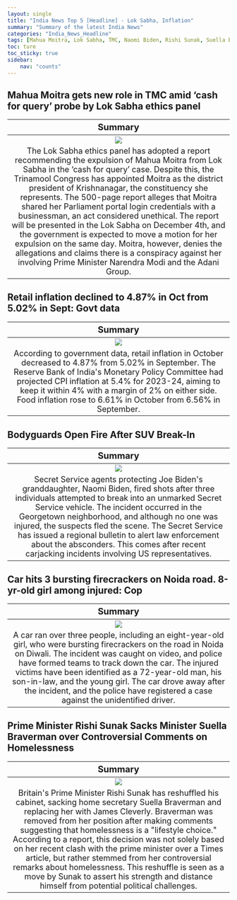 ```yaml
---
layout: single
title: "India News Top 5 [Headline] - Lok Sabha, Inflation"
summary: "Summary of the latest India News"
categories: "India_News_Headline"
tags: [Mahua Moitra, Lok Sabha, TMC, Naomi Biden, Rishi Sunak, Suella Braverman, Inflation]
toc: ture
toc_sticky: true
sidebar:
    nav: "counts"
---
```


<style>
table th:first-of-type {
    width: 100%;
    font-size: 20px;
}
table td:nth-of-type(1) {
    width: 100%;
    font-size: 18px;
}
</style>

## Mahua Moitra gets new role in TMC amid ‘cash for query’ probe by Lok Sabha ethics panel

Summary | 
:---:|
![](https://cdn.pixabay.com/photo/2014/04/05/14/37/parliament-317085_1280.jpg) |
The Lok Sabha ethics panel has adopted a report recommending the expulsion of Mahua Moitra from Lok Sabha in the ‘cash for query’ case. Despite this, the Trinamool Congress has appointed Moitra as the district president of Krishnanagar, the constituency she represents. The 500-page report alleges that Moitra shared her Parliament portal login credentials with a businessman, an act considered unethical. The report will be presented in the Lok Sabha on December 4th, and the government is expected to move a motion for her expulsion on the same day. Moitra, however, denies the allegations and claims there is a conspiracy against her involving Prime Minister Narendra Modi and the Adani Group. |

## Retail inflation declined to 4.87% in Oct from 5.02% in Sept: Govt data

Summary | 
:---:|
![](https://cdn.pixabay.com/photo/2016/02/11/10/15/board-1193333_1280.jpg) |
According to government data, retail inflation in October decreased to 4.87% from 5.02% in September. The Reserve Bank of India's Monetary Policy Committee had projected CPI inflation at 5.4% for 2023-24, aiming to keep it within 4% with a margin of 2% on either side. Food inflation rose to 6.61% in October from 6.56% in September. |

## Bodyguards Open Fire After SUV Break-In

Summary | 
:---:|
![](https://cdn.pixabay.com/photo/2020/12/16/17/46/joe-biden-5837244_1280.jpg) |
Secret Service agents protecting Joe Biden's granddaughter, Naomi Biden, fired shots after three individuals attempted to break into an unmarked Secret Service vehicle. The incident occurred in the Georgetown neighborhood, and although no one was injured, the suspects fled the scene. The Secret Service has issued a regional bulletin to alert law enforcement about the absconders. This comes after recent carjacking incidents involving US representatives. |

## Car hits 3 bursting firecrackers on Noida road. 8-yr-old girl among injured: Cop

Summary | 
:---:|
![](https://cdn.pixabay.com/photo/2017/01/20/20/24/car-accident-1995852_1280.png) |
A car ran over three people, including an eight-year-old girl, who were bursting firecrackers on the road in Noida on Diwali. The incident was caught on video, and police have formed teams to track down the car. The injured victims have been identified as a 72-year-old man, his son-in-law, and the young girl. The car drove away after the incident, and the police have registered a case against the unidentified driver. |

## Prime Minister Rishi Sunak Sacks Minister Suella Braverman over Controversial Comments on Homelessness

Summary | 
:---:|
![](https://cdn.pixabay.com/photo/2010/12/13/10/33/westminster-palace-2892_1280.jpg)|
Britain's Prime Minister Rishi Sunak has reshuffled his cabinet, sacking home secretary Suella Braverman and replacing her with James Cleverly. Braverman was removed from her position after making comments suggesting that homelessness is a "lifestyle choice." According to a report, this decision was not solely based on her recent clash with the prime minister over a Times article, but rather stemmed from her controversial remarks about homelessness. This reshuffle is seen as a move by Sunak to assert his strength and distance himself from potential political challenges. |